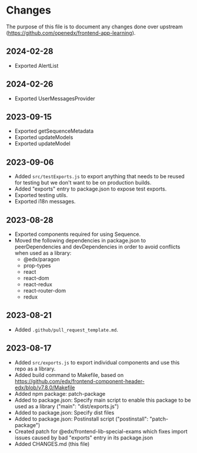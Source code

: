 # Changes

The purpose of this file is to document any changes done over upstream (https://github.com/openedx/frontend-app-learning).

## 2024-02-28

- Exported AlertList

## 2024-02-26

- Exported UserMessagesProvider

## 2023-09-15

- Exported getSequenceMetadata
- Exported updateModels
- Exported updateModel

## 2023-09-06

- Added `src/testExports.js` to export anything that needs to be reused for testing but we don't want to be on production builds.
- Added "exports" entry to package.json to expose test exports.
- Exported testing utils.
- Exported i18n messages.

## 2023-08-28

- Exported components required for using Sequence.
- Moved the following dependencies in package.json to peerDependencies and devDependencies in order to avoid conflicts when used as a library:
  - @edx/paragon
  - prop-types
  - react
  - react-dom
  - react-redux
  - react-router-dom
  - redux

## 2023-08-21

- Added `.github/pull_request_template.md`.

## 2023-08-17

- Added `src/exports.js` to export individual components and use this repo as a library.
- Added build command to Makefile, based on https://github.com/edx/frontend-component-header-edx/blob/v7.8.0/Makefile
- Added npm package: patch-package
- Added to package.json: Specify main script to enable this package to be used as a library ("main": "dist/exports.js")
- Added to package.json: Specify dist files
- Added to package.json: Postinstall script ("postinstall": "patch-package")
- Created patch for @edx/frontend-lib-special-exams which fixes import issues caused by bad "exports" entry in its package.json
- Added CHANGES.md (this file)
